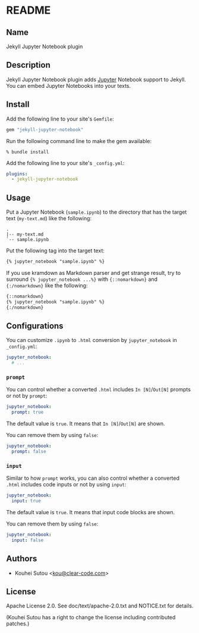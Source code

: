 # README

## Name

Jekyll Jupyter Notebook plugin

## Description

Jekyll Jupyter Notebook plugin adds [Jupyter](http://jupyter.org/) Notebook support to Jekyll. You can embed Jupyter Notebooks into your texts.

## Install

Add the following line to your site's `Gemfile`:

```ruby
gem "jekyll-jupyter-notebook"
```

Run the following command line to make the gem available:

```console
% bundle install
```

Add the following line to your site's `_config.yml`:

```yaml
plugins:
  - jekyll-jupyter-notebook
```

## Usage

Put a Jupyter Notebook (`sample.ipynb`) to the directory that has the target text (`my-text.md`) like the following:

```text
.
|-- my-text.md
`-- sample.ipynb
```

Put the following tag into the target text:

```markdown
{% jupyter_notebook "sample.ipynb" %}
```

If you use kramdown as Markdown parser and get strange result, try to surround `{% jupyter_notebook ...%}` with `{::nomarkdown}` and `{:/nomarkdown}` like the following:

```markdown
{::nomarkdown}
{% jupyter_notebook "sample.ipynb" %}
{:/nomarkdown}
```

## Configurations

You can customize `.ipynb` to `.html` conversion by `jupyter_notebook` in `_config.yml`:

```yaml
jupyter_notebook:
  # ...
```

### `prompt`

You can control whether a converted `.html` includes `In [N]`/`Out[N]` prompts or not by `prompt`:

```yaml
jupyter_notebook:
  prompt: true
```

The default value is `true`. It means that `In [N]`/`Out[N]` are shown.

You can remove them by using `false`:

```yaml
jupyter_notebook:
  prompt: false
```

### `input`

Similar to how `prompt` works, you can also control whether a converted `.html` includes code inputs or not by using `input`:

```yaml
jupyter_notebook:
  input: true
```

The default value is `true`. It means that input code blocks are shown.

You can remove them by using `false`:

```yaml
jupyter_notebook:
  input: false
```

## Authors

* Kouhei Sutou \<kou@clear-code.com\>

## License

Apache License 2.0. See doc/text/apache-2.0.txt and NOTICE.txt for details.

(Kouhei Sutou has a right to change the license including contributed patches.)
